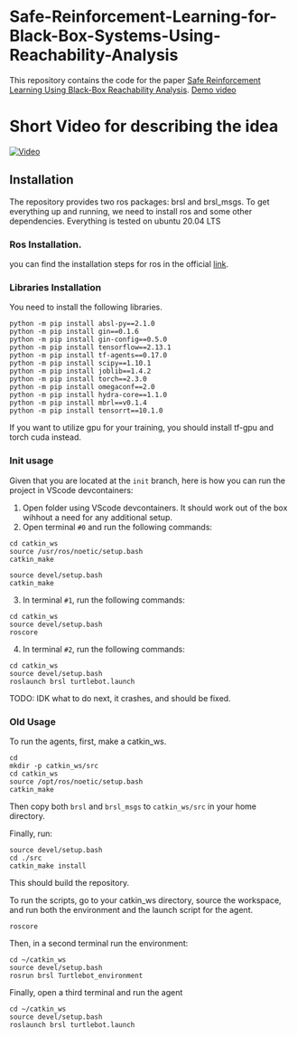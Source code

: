 # Safe-Reinforcement-Learning-for-Black-Box-Systems-Using-Reachability-Analysis
This repository contains the code for the paper [Safe Reinforcement Learning Using Black-Box Reachability Analysis](https://arxiv.org/abs/2204.07417). [Demo video](https://youtube.com/playlist?list=PL7bkcpwNaUjz-S1b5KBzpgCZ1SP4DXsoi)

# Short Video for describing the idea

[![Video](https://img.youtube.com/vi/U50VOH979vE/0.jpg)](https://www.youtube.com/watch?v=U50VOH979vE)


## Installation
The repository provides two ros packages: brsl and brsl_msgs. To get everything up and running, we need to install ros and some other dependencies. Everything is tested on ubuntu 20.04 LTS

### Ros Installation.
you can find the installation steps for ros in the official [link](http://wiki.ros.org/noetic/Installation/Ubuntu).

### Libraries Installation
You need to install the following libraries.

```
python -m pip install absl-py==2.1.0
python -m pip install gin==0.1.6
python -m pip install gin-config==0.5.0
python -m pip install tensorflow==2.13.1
python -m pip install tf-agents==0.17.0
python -m pip install scipy==1.10.1
python -m pip install joblib==1.4.2
python -m pip install torch==2.3.0
python -m pip install omegaconf==2.0
python -m pip install hydra-core==1.1.0
python -m pip install mbrl==v0.1.4
python -m pip install tensorrt==10.1.0
```

If you want to utilize gpu for your training, you should install tf-gpu and torch cuda instead.

### Init usage
Given that you are located at the `init` branch, here is how you can run the project in VScode devcontainers:
1. Open folder using VScode devcontainers. It should work out of the box wihhout a need for any additional setup.
2. Open terminal `#0` and run the following commands:
```shell
cd catkin_ws
source /usr/ros/noetic/setup.bash
catkin_make

source devel/setup.bash
catkin_make
```
3. In terminal `#1`, run the following commands:
```shell
cd catkin_ws
source devel/setup.bash
roscore
```

4. In terminal `#2`, run the following commands:
```shell
cd catkin_ws
source devel/setup.bash
roslaunch brsl turtlebot.launch
```

TODO: IDK what to do next, it crashes, and should be fixed.

### Old Usage
To run the agents, first, make a catkin_ws.
```
cd
mkdir -p catkin_ws/src
cd catkin_ws
source /opt/ros/noetic/setup.bash
catkin_make
```

Then copy both `brsl` and `brsl_msgs` to `catkin_ws/src` in your home directory.

Finally, run:
```
source devel/setup.bash
cd ./src
catkin_make install
```

This should build the repository.

To run the scripts, go to your catkin_ws directory, source the workspace, and run both the environment and the launch script for the agent.

```
roscore
```
Then, in a second terminal run the environment:

```
cd ~/catkin_ws
source devel/setup.bash
rosrun brsl Turtlebot_environment
```

Finally, open a third terminal and run the agent

```
cd ~/catkin_ws
source devel/setup.bash
roslaunch brsl turtlebot.launch
```
